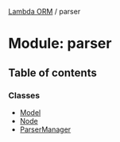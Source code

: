 [Lambda ORM](../README.md) / parser

# Module: parser

## Table of contents

### Classes

- [Model](../classes/parser.Model.md)
- [Node](../classes/parser.Node.md)
- [ParserManager](../classes/parser.ParserManager.md)
